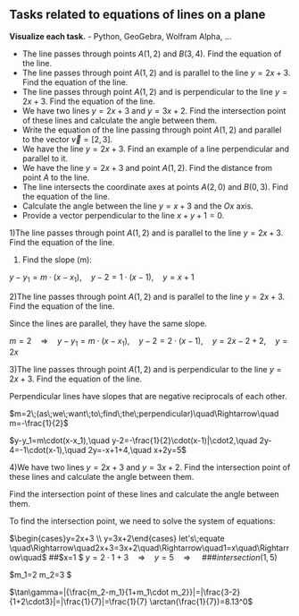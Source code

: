 ## Tasks related to equations of lines on a plane

**Visualize each task.** - Python, GeoGebra, Wolfram Alpha, ...

* The line passes through points $A(1, 2)$ and $B(3, 4)$. Find the equation of the line.
* The line passes through point $A(1, 2)$ and is parallel to the line $y = 2x + 3$. Find the equation of the line.
* The line passes through point $A(1, 2)$ and is perpendicular to the line $y = 2x + 3$. Find the equation of the line.
* We have two lines $y = 2x + 3$ and $y = 3x + 2$. Find the intersection point of these lines and calculate the angle between them.
* Write the equation of the line passing through point $A(1, 2)$ and parallel to the vector $\vec{v} = [2, 3]$.
* We have the line $y = 2x + 3$. Find an example of a line perpendicular and parallel to it.
* We have the line $y = 2x + 3$ and point $A(1, 2)$. Find the distance from point $A$ to the line.
* The line intersects the coordinate axes at points $A(2, 0)$ and $B(0, 3)$. Find the equation of the line.
* Calculate the angle between the line $y = x + 3$ and the $Ox$ axis.
* Provide a vector perpendicular to the line $x + y + 1 = 0$.
  

1)The line passes through point $A(1, 2)$ and is parallel to the line $y = 2x + 3$. Find the equation of the line.

1. Find the slope (m):

$y-y_1=m\cdot(x-x_1),\quad y-2=1\cdot(x-1), \quad y=x+1$

2)The line passes through point $A(1, 2)$ and is parallel to the line $y = 2x + 3$. Find the equation of the line.

Since the lines are parallel, they have the same slope.

$m=2 \quad\Rightarrow \quad y-y_1=m\cdot(x-x_1),\quad y-2=2\cdot(x-1), \quad y=2x-2+2,\quad y=2x$

3)The line passes through point $A(1, 2)$ and is perpendicular to the line $y = 2x + 3$. Find the equation of the line.

Perpendicular lines have slopes that are negative reciprocals of each other.

$m=2\;(as\;we\;want\;to\;find\;the\;perpendicular)\quad\Rightarrow\quad m=-\frac{1}{2}$

$y-y_1=m\cdot(x-x_1),\quad y-2=-\frac{1}{2}\cdot(x-1)|\cdot2,\quad 2y-4=-1\cdot(x-1),\quad 2y=-x+1+4,\quad x+2y=5$

4)We have two lines $y = 2x + 3$ and $y = 3x + 2$. Find the intersection point of these lines and calculate the angle between them.

Find the intersection point of these lines and calculate the angle between them.

To find the intersection point, we need to solve the system of equations:

$\begin{cases}y=2x+3 \\ y=3x+2\end{cases} let's\;equate \quad\Rightarrow\quad2x+3=3x+2\quad\Rightarrow\quad1=x\quad\Rightarrow\quad$
##$x=1 $
$y=2\cdot 1 +3\quad\Rightarrow\quad y=5\quad\Rightarrow\quad$
###$intersection(1,5)$

$m_1=2
m_2=3 $

$\tan\gamma=|{\frac{m_2-m_1}{1+m_1\cdot m_2}}|=|\frac{3-2}{1+2\cdot3}|=|\frac{1}{7}|=\frac{1}{7} \arctan(\frac{1}{7})=8.13^0$
